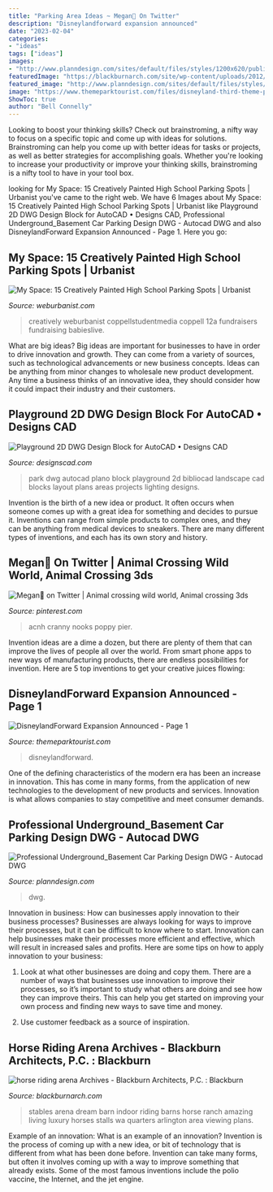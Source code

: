 ```yaml
---
title: "Parking Area Ideas ~ Megan🌾 On Twitter"
description: "Disneylandforward expansion announced"
date: "2023-02-04"
categories:
- "ideas"
tags: ["ideas"]
images:
- "http://www.planndesign.com/sites/default/files/styles/1200x620/public/dwgs/2016/01/28/image1_86.jpg?itok=uO73MG9k"
featuredImage: "https://blackburnarch.com/site/wp-content/uploads/2012/02/img_4603.jpg"
featured_image: "http://www.planndesign.com/sites/default/files/styles/1200x620/public/dwgs/2016/01/28/image1_86.jpg?itok=uO73MG9k"
image: "https://www.themeparktourist.com/files/disneyland-third-theme-park-concept-1068x643-1-800x445.jpg"
ShowToc: true
author: "Bell Connelly"
---
```



Looking to boost your thinking skills? Check out brainstroming, a nifty way to focus on a specific topic and come up with ideas for solutions. Brainstroming can help you come up with better ideas for tasks or projects, as well as better strategies for accomplishing goals. Whether you're looking to increase your productivity or improve your thinking skills, brainstroming is a nifty tool to have in your tool box.

	

		
looking for My Space: 15 Creatively Painted High School Parking Spots | Urbanist you've came to the right web. We have 6 Images about My Space: 15 Creatively Painted High School Parking Spots | Urbanist like Playground 2D DWG Design Block for AutoCAD • Designs CAD, Professional Underground_Basement Car Parking Design DWG - Autocad DWG and also DisneylandForward Expansion Announced - Page 1. Here you go:
		
    
## My Space: 15 Creatively Painted High School Parking Spots | Urbanist

<img loading=lazy src="https://weburbanist.com/wp-content/uploads/2016/08/senior-parking-12a-644x859.jpg" onerror="this.onerror=null;this.src='https://tse3.mm.bing.net/th?id=OIP.CMT19EwGSs-d3eorLnznkwHaJ4&amp;pid=15.1';" alt="My Space: 15 Creatively Painted High School Parking Spots | Urbanist">

_Source: weburbanist.com_

>creatively weburbanist coppellstudentmedia coppell 12a fundraisers fundraising babieslive. 

	

What are big ideas?
Big ideas are important for businesses to have in order to drive innovation and growth. They can come from a variety of sources, such as technological advancements or new business concepts. Ideas can be anything from minor changes to wholesale new product development. Any time a business thinks of an innovative idea, they should consider how it could impact their industry and their customers.

    
## Playground 2D DWG Design Block For AutoCAD • Designs CAD

<img loading=lazy src="https://designscad.com/wp-content/uploads/2016/12/plano_a_park_dwg_block_for_autocad_27430.gif" onerror="this.onerror=null;this.src='https://tse4.mm.bing.net/th?id=OIP.kHnwi1ifybRWOQaN3fujSgHaFH&amp;pid=15.1';" alt="Playground 2D DWG Design Block for AutoCAD • Designs CAD">

_Source: designscad.com_

>park dwg autocad plano block playground 2d bibliocad landscape cad blocks layout plans areas projects lighting designs. 

	

Invention is the birth of a new idea or product. It often occurs when someone comes up with a great idea for something and decides to pursue it. Inventions can range from simple products to complex ones, and they can be anything from medical devices to sneakers. There are many different types of inventions, and each has its own story and history.

    
## Megan🌾 On Twitter | Animal Crossing Wild World, Animal Crossing 3ds

<img loading=lazy src="https://i.pinimg.com/736x/a1/84/be/a184befcfe601732c7a68de221930995.jpg" onerror="this.onerror=null;this.src='https://tse4.mm.bing.net/th?id=OIP.x_PXZK0oI16cALlWI5rw9AHaEK&amp;pid=15.1';" alt="Megan🌾 on Twitter | Animal crossing wild world, Animal crossing 3ds">

_Source: pinterest.com_

>acnh cranny nooks poppy pier. 

	

Invention ideas are a dime a dozen, but there are plenty of them that can improve the lives of people all over the world. From smart phone apps to new ways of manufacturing products, there are endless possibilities for invention. Here are 5 top inventions to get your creative juices flowing: 

    
## DisneylandForward Expansion Announced - Page 1

<img loading=lazy src="https://www.themeparktourist.com/files/disneyland-third-theme-park-concept-1068x643-1-800x445.jpg" onerror="this.onerror=null;this.src='https://tse2.mm.bing.net/th?id=OIP.IsduYTkOLddmhb_ihiNI_QHaEH&amp;pid=15.1';" alt="DisneylandForward Expansion Announced - Page 1">

_Source: themeparktourist.com_

>disneylandforward. 

	

One of the defining characteristics of the modern era has been an increase in innovation. This has come in many forms, from the application of new technologies to the development of new products and services. Innovation is what allows companies to stay competitive and meet consumer demands.

    
## Professional Underground_Basement Car Parking Design DWG - Autocad DWG

<img loading=lazy src="http://www.planndesign.com/sites/default/files/styles/1200x620/public/dwgs/2016/01/28/image1_86.jpg?itok=uO73MG9k" onerror="this.onerror=null;this.src='https://tse3.mm.bing.net/th?id=OIP.Bjd8-Fn6wZLJRMV1X8ft9wHaD0&amp;pid=15.1';" alt="Professional Underground_Basement Car Parking Design DWG - Autocad DWG">

_Source: planndesign.com_

>dwg. 

	

Innovation in business: How can businesses apply innovation to their business processes?
Businesses are always looking for ways to improve their processes, but it can be difficult to know where to start. Innovation can help businesses make their processes more efficient and effective, which will result in increased sales and profits. Here are some tips on how to apply innovation to your business: 
1. Look at what other businesses are doing and copy them. There are a number of ways that businesses use innovation to improve their processes, so it’s important to study what others are doing and see how they can improve theirs. This can help you get started on improving your own process and finding new ways to save time and money. 

2. Use customer feedback as a source of inspiration.

    
## Horse Riding Arena Archives - Blackburn Architects, P.C. : Blackburn

<img loading=lazy src="https://blackburnarch.com/site/wp-content/uploads/2012/02/img_4603.jpg" onerror="this.onerror=null;this.src='https://tse1.mm.bing.net/th?id=OIP.Lk4d5VNsevxNXLYlIeNH6wHaE7&amp;pid=15.1';" alt="horse riding arena Archives - Blackburn Architects, P.C. : Blackburn">

_Source: blackburnarch.com_

>stables arena dream barn indoor riding barns horse ranch amazing living luxury horses stalls wa quarters arlington area viewing plans. 

	

Example of an innovation: What is an example of an innovation?
Invention is the process of coming up with a new idea, or bit of technology that is different from what has been done before. Invention can take many forms, but often it involves coming up with a way to improve something that already exists. Some of the most famous inventions include the polio vaccine, the Internet, and the jet engine.

